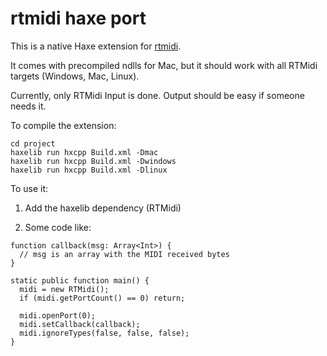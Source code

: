 rtmidi haxe port
================

This is a native Haxe extension for [rtmidi](http://www.music.mcgill.ca/~gary/rtmidi).

It comes with precompiled ndlls for Mac, but it should work with all RTMidi
targets (Windows, Mac, Linux).

Currently, only RTMidi Input is done. Output should be easy if someone needs it.

To compile the extension:

```
cd project
haxelib run hxcpp Build.xml -Dmac
haxelib run hxcpp Build.xml -Dwindows
haxelib run hxcpp Build.xml -Dlinux
```

To use it:

1. Add the haxelib dependency (RTMidi)

2. Some code like:

```
function callback(msg: Array<Int>) {
  // msg is an array with the MIDI received bytes
}

static public function main() {
  midi = new RTMidi();
  if (midi.getPortCount() == 0) return;

  midi.openPort(0);
  midi.setCallback(callback);
  midi.ignoreTypes(false, false, false);
}
```
